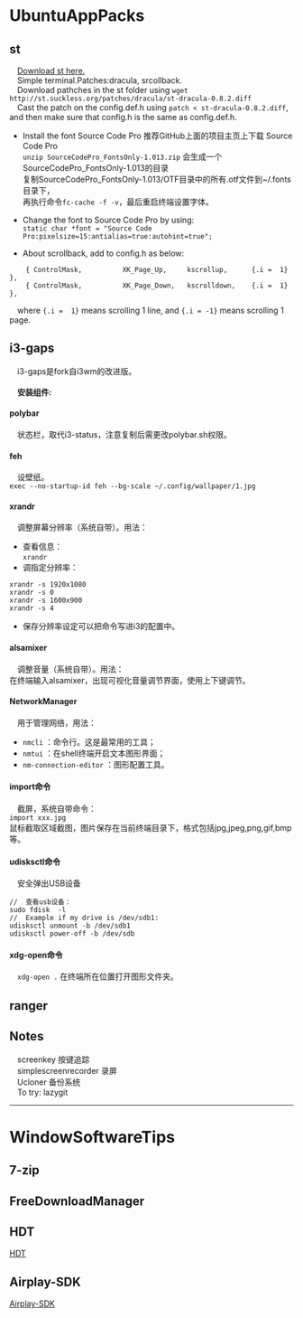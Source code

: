 # UbuntuAppPacks
## st
&emsp;[Download st here.](http://st.suckless.org/) <br>
&emsp;Simple terminal.Patches:dracula, srcollback.<br>
&emsp;Download pathches in the st folder using `wget http://st.suckless.org/patches/dracula/st-dracula-0.8.2.diff`<br>
&emsp;Cast the patch on the config.def.h using `patch < st-dracula-0.8.2.diff`, and then make sure that config.h is the same as config.def.h.<br>


- Install the font Source Code Pro
推荐GitHub上面的项目主页上下载 Source Code Pro <br>
`unzip SourceCodePro_FontsOnly-1.013.zip` 会生成一个SourceCodePro_FontsOnly-1.013的目录 <br>
复制SourceCodePro_FontsOnly-1.013/OTF目录中的所有.otf文件到~/.fonts目录下，<br>
再执行命令`fc-cache -f -v`，最后重启终端设置字体。<br>

- Change the font to Source Code Pro by using:<br>
`static char *font = "Source Code Pro:pixelsize=15:antialias=true:autohint=true";`


- About scrollback, add to config.h as below:<br>
```
	{ ControlMask,          XK_Page_Up,     kscrollup,      {.i =  1} },
	{ ControlMask,          XK_Page_Down,   kscrolldown,    {.i =  1} },
```
&emsp;where `{.i =  1}` means scrolling 1 line, and `{.i = -1}` means scrolling 1 page.<br>


## i3-gaps
&emsp;i3-gaps是fork自i3wm的改进版。<br>
<br>
&emsp;**安装组件:**

#### polybar
&emsp;状态栏，取代i3-status，注意复制后需更改polybar.sh权限。<br>

#### feh
&emsp;设壁纸。<br>
`exec --no-startup-id feh --bg-scale ~/.config/wallpaper/1.jpg`

#### xrandr
&emsp;调整屏幕分辨率（系统自带）。用法：<br>
- 查看信息：<br>
`xrandr`
- 调指定分辨率：<br>
```
xrandr -s 1920x1080
xrandr -s 0
xrandr -s 1600x900
xrandr -s 4
```
- 保存分辨率设定可以把命令写进i3的配置中。<br>

#### alsamixer
&emsp;调整音量（系统自带）。用法：<br>
在终端输入alsamixer，出现可视化音量调节界面，使用上下键调节。<br>


#### NetworkManager
&emsp;用于管理网络，用法：
- `nmcli` ：命令行。这是最常用的工具；
- `nmtui` ：在shell终端开启文本图形界面；
- `nm-connection-editor` ：图形配置工具。

#### import命令
&emsp;截屏，系统自带命令：  
`import xxx.jpg`  
鼠标截取区域截图，图片保存在当前终端目录下，格式包括jpg,jpeg,png,gif,bmp等。

#### udisksctl命令
&emsp;安全弹出USB设备  
```
//  查看usb设备：  
sudo fdisk  -l  
//  Example if my drive is /dev/sdb1:  
udisksctl unmount -b /dev/sdb1  
udisksctl power-off -b /dev/sdb  
```

#### xdg-open命令
&emsp;`xdg-open .` 在终端所在位置打开图形文件夹。  

## ranger

## Notes
&emsp;screenkey 按键追踪 </br>
&emsp;simplescreenrecorder 录屏 </br>
&emsp;Ucloner 备份系统 </br>
&emsp;To try: lazygit </br>

---

# WindowSoftwareTips
## 7-zip
## FreeDownloadManager
## HDT
[HDT](https://github.com/HearthSim/Hearthstone-Deck-Tracker)
## Airplay-SDK
[Airplay-SDK](https://github.com/xfirefly/Airplay-SDK)
